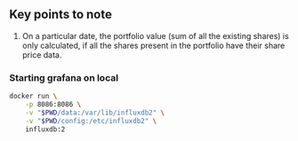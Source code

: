 ## Key points to note
1. On a particular date, the portfolio value (sum of all the existing shares) is only calculated, if all the shares present in the portfolio have their share price data.

### Starting grafana on local

```bash
docker run \
    -p 8086:8086 \
    -v "$PWD/data:/var/lib/influxdb2" \
    -v "$PWD/config:/etc/influxdb2" \
    influxdb:2
```
